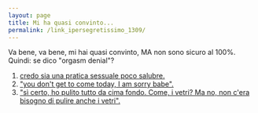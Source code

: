 ```yaml
---
layout: page
title: Mi ha quasi convinto...
permalink: /link_ipersegretissimo_1309/
---
```


Va bene, va bene, mi hai quasi convinto, MA non sono sicuro al 100%. Quindi: se dico "orgasm denial"?
1. [credo sia una pratica sessuale poco salubre.](https://anddil.github.io/fail)
2. ["you don't get to come today, I am sorry babe".](https://anddil.github.io/MARTOOO)
3. ["sì certo, ho pulito tutto da cima fondo. Come, i vetri? Ma no, non c'era bisogno di pulire anche i vetri".](https://anddil.github.io/MARTOOO)
